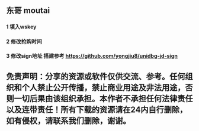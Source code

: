 ## 东哥 moutai

#### 1 填入wskey
#### 2 修改抢购时间
#### 3 修改sign地址 搭建参考 https://github.com/yongjiu8/unidbg-jd-sign


## 免责声明：分享的资源或软件仅供交流、参考。任何组织和个人禁止公开传播，禁止商业用途及非法用途，否则一切后果由该组织承担。本作者不承担任何法律责任以及连带责任！所有下载的资源请在24内自行删除，如有侵权，请联系我们删除，谢谢。